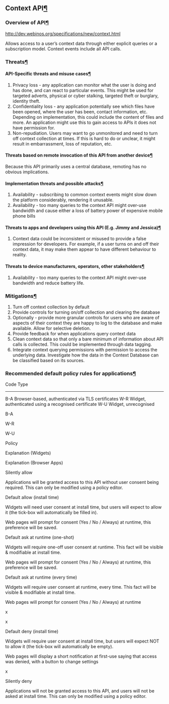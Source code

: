 Context API[¶](#Context-API)
----------------------------

### Overview of API[¶](#Overview-of-API)

<http://dev.webinos.org/specifications/new/context.html>

Allows access to a user’s context data through either explicit queries
or a subscription model. Context events include all API calls.

### Threats[¶](#Threats)

#### API-Specific threats and misuse cases[¶](#API-Specific-threats-and-misuse-cases)

1.  Privacy loss - any application can monitor what the user is doing
    and has done, and can react to particular events. This might be used
    for targeted adverts, physical or cyber stalking, targeted theft or
    burglary, identity theft.
2.  Confidentiality loss - any application potentially see which files
    have been opened, where the user has been, contact information, etc.
    Depending on implementation, this could include the content of files
    and more. An application might use this to gain access to APIs it
    does not have permission for.
3.  Non-repudiation. Users may want to go unmonitored and need to turn
    off context collection at times. If this is hard to do or unclear,
    it might result in embarrassment, loss of reputation, etc.

#### Threats based on remote invocation of this API from another device[¶](#Threats-based-on-remote-invocation-of-this-API-from-another-device)

Because this API primarily uses a central database, remoting has no
obvious implications.

#### Implementation threats and possible attacks[¶](#Implementation-threats-and-possible-attacks)

1.  Availability - subscribing to common context events might slow down
    the platform considerably, rendering it unusable.
2.  Availability - too many queries to the context API might over-use
    bandwidth and cause either a loss of battery power of expensive
    mobile phone bills

#### Threats to apps and developers using this API (E.g. Jimmy and Jessica)[¶](#Threats-to-apps-and-developers-using-this-API-Eg-Jimmy-and-Jessica)

1.  Context data could be inconsistent or misused to provide a false
    impression for developers. For example, if a user turns on and off
    their context data, it may make them appear to have different
    behaviour to reality.

#### Threats to device manufacturers, operators, other stakeholders[¶](#Threats-to-device-manufacturers-operators-other-stakeholders)

1.  Availability - too many queries to the context API might over-use
    bandwidth and reduce battery life.

### Mitigations[¶](#Mitigations)

1.  Turn off context collection by default
2.  Provide controls for turning on/off collection and clearing the
    database
3.  Optionally - provide more granular controls for users who are aware
    of aspects of their context they are happy to log to the database
    and make available. Allow for selective deletion.
4.  Provide feedback for when applications query context data
5.  Clean context data so that only a bare minimum of information about
    API calls is collected. This could be implemented through data
    tagging.
6.  Integrate context querying permissions with permission to access the
    underlying data. Investigate how the data in the Context Database
    can be classified based on its sources.

### Recommended default policy rules for applications[¶](#Recommended-default-policy-rules-for-applications)

  Code   Type
  ------ ------------------------------------------------------
  B-A    Browser-based, authenticated via TLS certificates
  W-R    Widget, authenticated using a recognised certificate
  W-U    Widget, unrecognised

B-A

W-R

W-U

Policy

Explanation (Widgets)

Explanation (Browser Apps)

Silently allow

Applications will be granted access to this API without user consent
being required. This can only be modified using a policy editor.

Default allow (install time)

Widgets will need user consent at install time, but users will expect to
allow it (the tick-box will automatically be filled in).

Web pages will prompt for consent (Yes / No / Always) at runtime, this
preference will be saved.

Default ask at runtime (one-shot)

Widgets will require one-off user consent at runtime. This fact will be
visible & modifiable at install time.

Web pages will prompt for consent (Yes / No / Always) at runtime, this
preference will be saved.

Default ask at runtime (every time)

Widgets will require user consent at runtime, every time. This fact will
be visible & modifiable at install time.

Web pages will prompt for consent (Yes / No / Always) at runtime

x

x

Default deny (install time)

Widgets will require user consent at install time, but users will expect
NOT to allow it (the tick-box will automatically be empty).

Web pages will display a short notification at first-use saying that
access was denied, with a button to change settings

x

Silently deny

Applications will not be granted access to this API, and users will not
be asked at install time. This can only be modified using a policy
editor.

